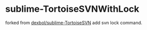 sublime-TortoiseSVNWithLock
===================

forked from [dexbol/sublime-TortoiseSVN](https://github.com/dexbol/sublime-TortoiseSVN)
add svn lock command.
